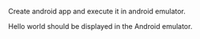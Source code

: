 Create android app and execute it in android emulator.

Hello world should be displayed in the Android emulator.

